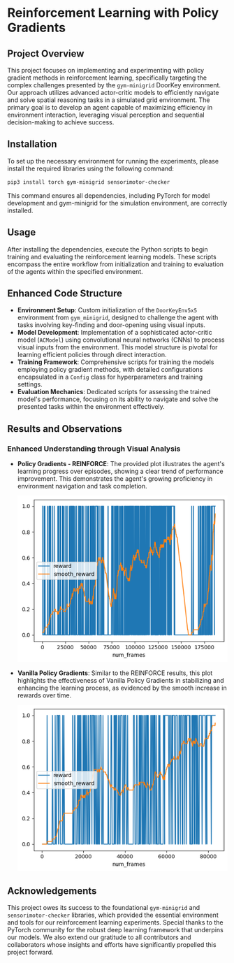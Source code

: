 # Reinforcement Learning with Policy Gradients

## Project Overview
This project focuses on implementing and experimenting with policy gradient methods in reinforcement learning, specifically targeting the complex challenges presented by the `gym-minigrid` DoorKey environment. Our approach utilizes advanced actor-critic models to efficiently navigate and solve spatial reasoning tasks in a simulated grid environment. The primary goal is to develop an agent capable of maximizing efficiency in environment interaction, leveraging visual perception and sequential decision-making to achieve success.

## Installation

To set up the necessary environment for running the experiments, please install the required libraries using the following command:

```bash
pip3 install torch gym-minigrid sensorimotor-checker
```
This command ensures all dependencies, including PyTorch for model development and gym-minigrid for the simulation environment, are correctly installed.

## Usage

After installing the dependencies, execute the Python scripts to begin training and evaluating the reinforcement learning models. These scripts encompass the entire workflow from initialization and training to evaluation of the agents within the specified environment.

## Enhanced Code Structure

- **Environment Setup**: Custom initialization of the `DoorKeyEnv5x5` environment from `gym_minigrid`, designed to challenge the agent with tasks involving key-finding and door-opening using visual inputs.
- **Model Development**: Implementation of a sophisticated actor-critic model (`ACModel`) using convolutional neural networks (CNNs) to process visual inputs from the environment. This model structure is pivotal for learning efficient policies through direct interaction.
- **Training Framework**: Comprehensive scripts for training the models employing policy gradient methods, with detailed configurations encapsulated in a `Config` class for hyperparameters and training settings.
- **Evaluation Mechanics**: Dedicated scripts for assessing the trained model's performance, focusing on its ability to navigate and solve the presented tasks within the environment effectively.

## Results and Observations

### Enhanced Understanding through Visual Analysis

- **Policy Gradients - REINFORCE**: The provided plot illustrates the agent's learning progress over episodes, showing a clear trend of performance improvement. This demonstrates the agent's growing proficiency in environment navigation and task completion.
  
  ![Policy Gradients - REINFORCE](https://github.com/chikap421/Reinforcement-Learning/blob/main/question%206b.png)

- **Vanilla Policy Gradients**: Similar to the REINFORCE results, this plot highlights the effectiveness of Vanilla Policy Gradients in stabilizing and enhancing the learning process, as evidenced by the smooth increase in rewards over time.
  
  ![Vanilla Policy Gradients](https://github.com/chikap421/Reinforcement-Learning/blob/main/question%206c.png)

## Acknowledgements

This project owes its success to the foundational `gym-minigrid` and `sensorimotor-checker` libraries, which provided the essential environment and tools for our reinforcement learning experiments. Special thanks to the PyTorch community for the robust deep learning framework that underpins our models. We also extend our gratitude to all contributors and collaborators whose insights and efforts have significantly propelled this project forward.

